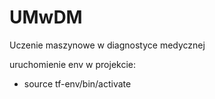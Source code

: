 # UMwDM
Uczenie maszynowe w diagnostyce medycznej


uruchomienie env w projekcie:
- source tf-env/bin/activate